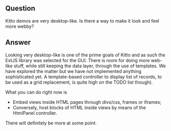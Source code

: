 ## Question ##

Kitto demos are very desktop-like. Is there a way to make it look and feel more webby?

## Answer ##

Looking very desktop-like is one of the prime goals of Kitto and as such the ExtJS library was selected for the GUI. There is room for doing more web-like stuff, while still keeping the data layer, through the use of templates. We have explored the matter but we have not implemented anything sophisticated yet. A template-based controller to display list of records, to be used as a grid replacement, is quite high on the TODO list though).

What you can do right now is

  * Embed views inside HTML pages through divs/css, frames or iframes;
  * Conversely, host blocks of HTML inside views by means of the HtmlPanel controller.

There will definitely be more at some point.